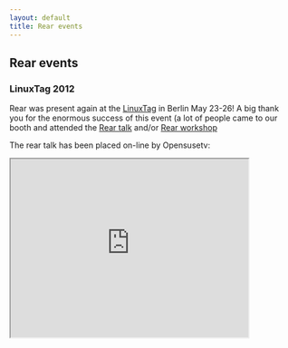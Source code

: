 ```yaml
---
layout: default
title: Rear events
---
```


## Rear events

### LinuxTag 2012
Rear was present again at the [LinuxTag](http://linuxtag.org)
in Berlin May 23-26! A big thank you for the enormous success of this event
(a lot of people came to our booth and attended the
[Rear talk](http://www.linuxtag.org/2012/en/program/program/vortragsdetails.html?no_cache=1&talkid=195)
and/or [Rear workshop](http://www.linuxtag.org/2012/de/program/workshops/workshops/vortragsdetails.html?talkid=701)

The rear talk has been placed on-line by Opensusetv:
<iframe width="420" height="315" src="http://www.youtube.com/embed/jUfFzFU-SWY"><p>Rear presentation</p></iframe>